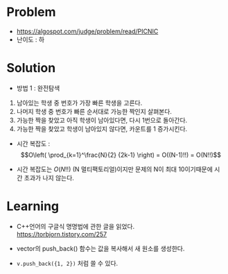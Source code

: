 # Problem
* https://algospot.com/judge/problem/read/PICNIC
* 난이도 : 하

# Solution
 
* 방법 1 : 완전탐색
1. 남아있는 학생 중 번호가 가장 빠른 학생을 고른다.
2. 나머지 학생 중 번호가 빠른 순서대로 가능한 짝인지 살펴본다.
3. 가능한 짝을 찾았고 아직 학생이 남아있다면, 다시 1번으로 돌아간다.
4. 가능한 짝을 찾았고 학생이 남아있지 않다면, 카운트를 1 증가시킨다.

* 시간 복잡도 :
$$O\left( \prod_{k=1}^\frac{N}{2} {2k-1} \right) = O((N-1)!!) = O(N!!)$$

* 시간 복잡도는 $O(N!!)$ (N 멀티팩토리얼)이지만 문제의 N이 최대 10이기때문에 시간 초과가 나지 않는다.

# Learning
* C++언어의 구글식 명명법에 관한 글을 읽었다.
https://torbjorn.tistory.com/257

* vector의 push_back() 함수는 값을 복사해서 새 원소를 생성한다.
* `v.push_back({1, 2})` 처럼 쓸 수 있다.
